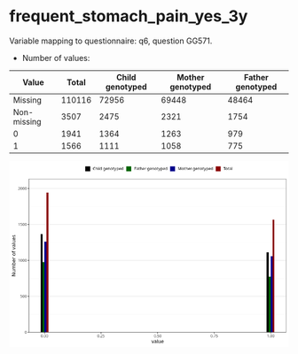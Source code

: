 # frequent_stomach_pain_yes_3y
Variable mapping to questionnaire: q6, question GG571.
- Number of values:

| Value | Total | Child genotyped | Mother genotyped | Father genotyped |
| ----- | ----- | --------------- | ---------------- | ---------------- |
| Missing | 110116 | 72956 | 69448 | 48464 |
| Non-missing | 3507 | 2475 | 2321 | 1754 |
| 0 | 1941 | 1364 | 1263 | 979 |
| 1 | 1566 | 1111 | 1058 | 775 |



![](frequent_stomach_pain_yes_3y_n.png)



